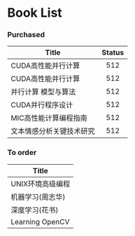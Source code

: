 # Book List


### Purchased 

|        Title        |   Status   |
|---------------------|:----------:|
|   CUDA高性能并行计算    |    512    |
|   CUDA高性能并行计算    |    512    |
|  并行计算 模型与算法     |    512    |
|   CUDA并行程序设计     |    512    |
|  MIC高性能计算编程指南  |  512  |
| 文本情感分析关键技术研究  |   512   |



### To order

|    Title        |  
|-----------------|
| UNIX环境高级编程  |
| 机器学习(周志华)  |
| 深度学习(花书)    |
| Learning OpenCV |

